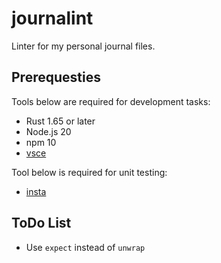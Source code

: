 # journalint

Linter for my personal journal files.

## Prerequesties

Tools below are required for development tasks:

- Rust 1.65 or later
- Node.js 20
- npm 10
- [vsce](https://github.com/microsoft/vscode-vsce)

Tool below is required for unit testing:

- [insta](https://insta.rs/)

## ToDo List

- Use `expect` instead of `unwrap`
